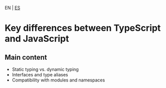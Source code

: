 <!-- MULTILANGUAJE MENU START -->
EN | [ES](https://lckpig.gitbook.io/es-practical-dev-handbook/typescript/introduction/key-differences)
<!-- MULTILANGUAJE MENU END -->

# Key differences between TypeScript and JavaScript

## Main content
- Static typing vs. dynamic typing
- Interfaces and type aliases
- Compatibility with modules and namespaces 